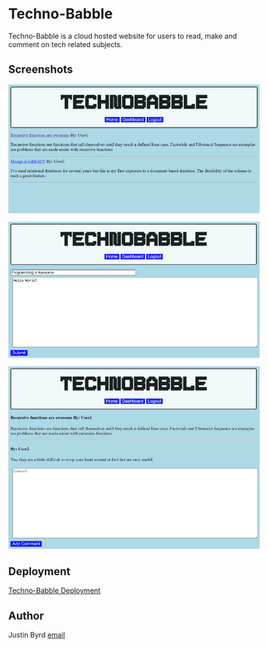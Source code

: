 # Techno-Babble
Techno-Babble is a cloud hosted website for users to read, make and comment on tech related subjects.

## Screenshots
![Main Page](./screenshots/tb-main.png)

![Add Post](./screenshots/tb-addPost.png)

![Post with a Comment](./screenshots/tb-postWithComment.png)

## Deployment
[Techno-Babble Deployment](https://techno-babble.herokuapp.com/)

## Author
Justin Byrd [email](mailto:justin_byrd@hotmail.com)

